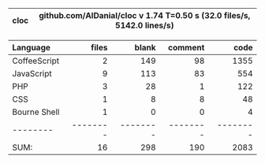 
cloc|github.com/AlDanial/cloc v 1.74  T=0.50 s (32.0 files/s, 5142.0 lines/s)
--- | ---

Language|files|blank|comment|code
:-------|-------:|-------:|-------:|-------:
CoffeeScript|2|149|98|1355
JavaScript|9|113|83|554
PHP|3|28|1|122
CSS|1|8|8|48
Bourne Shell|1|0|0|4
--------|--------|--------|--------|--------
SUM:|16|298|190|2083
